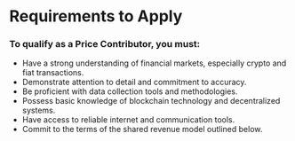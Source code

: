 # Requirements to Apply

### To qualify as a Price Contributor, you must:

* Have a strong understanding of financial markets, especially crypto and fiat transactions.
* Demonstrate attention to detail and commitment to accuracy.
* Be proficient with data collection tools and methodologies.
* Possess basic knowledge of blockchain technology and decentralized systems.
* Have access to reliable internet and communication tools.
* Commit to the terms of the shared revenue model outlined below.
